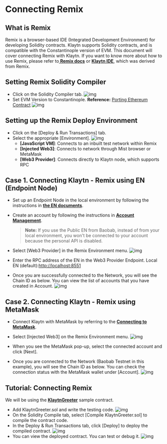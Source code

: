 # Connecting Remix <a id="connecting-remix"></a>


## What is Remix <a id="what-is-remix"></a>

Remix is a browser-based IDE (Integrated Development Environment) for developing Solidity contracts. Klaytn supports Solidity contracts, and is compatible with the Constantinople version of EVM. This document will cover connecting Remix with Klaytn. If you want to know more about how to use Remix, please refer to[ **Remix docs**](https://remix-ide.readthedocs.io/en/latest/) or [**Klaytn IDE**](../../smart-contract/ide-and-tools/klaytn-ide), which was derived from Remix.

## Setting Remix Solidity Compiler <a id="setting-remix-solidity-compiler"></a>

* Click on the Solidity Compiler tab.
  ![img](./img/remix-solidity-compiler.png)
* Set EVM Version to Constantinople.
  **Reference:** [Porting Ethereum Contract](https://docs.klaytn.com/smart-contract/porting-ethereum-contract#solidity-support)
  ![img](./img/remix-evm-version.png)

## Setting up the Remix Deploy Environment <a id="setting-up-the-remix-deploy-environment"></a>

* Click on the [Deploy & Run Transactions] tab.
* Select the appropriate [Environment].
  ![img](./img/remix-environment.png)  
  * **[JavaScript VM]**: Connects to an inbuilt test network within Remix
  * **[Injected Web3]**: Connects to network through Mist browser or MetaMask
  * **[Web3 Provider]**: Connects directly to Klaytn node, which supports RPC

## Case 1. Connecting Klaytn - Remix using EN (Endpoint Node) <a id="connecting-klaytn-remix-using-en"></a>

* Set up an Endpoint Node in the local environment by following the instructions in [**the EN documents**](https://docs.klaytn.com/getting-started/quick-start/launch-an-en).

* Create an account by following the instructions in [**Account Management**](https://docs.klaytn.com/getting-started/account).

  > **Note:** If you use the Public EN from Baobab, instead of from your local environment, you won't be connected to your account because the personal API is disabled. 

* Select [Web3 Provider] in the Remix Environment menu.
  ![img](./img/remix-environment-web3provider.png)

* Enter the RPC address of the EN in the Web3 Provider Endpoint.
  Local EN (default):[http://localhost:8551](http://localhost:8551/)

* Once you are successfully connected to the Network, you will see the Chain ID as below. You can view the list of accounts that you have created in Account. 
  ![img](./img/remix-network-connected.png)

## Case 2. Connecting Klaytn - Remix using MetaMask <a id="connecting-klaytn-remix-using-metamask"></a>

* Connect Klaytn with MetaMask by referring to the [**Connecting to MetaMask**](https://groundx.atlassian.net/wiki/spaces/~59728130/pages/1880752196/Klaytn+Docs+-+Metamast+Remix).
* Select [Injected Web3] on the Remix Environment menu.
  ![img](./img/remix-environment-injectedWeb3.png)

* When you see the MetaMask pop-up, select the connected account and click [Next].
* Once you are connected to the Network (Baobab Testnet in this example), you will see the Chain ID as below. You can check the connection status with the MetaMask wallet under [Account]. 
  ![img](./img/remix-connect-with-metamask.png)

## Tutorial: Connecting Remix <a id="tutorial-connecting-remix"></a>

We will be using the [**KlaytnGreeter**](https://docs.klaytn.com/smart-contract/sample-contracts/klaytngreeter) sample contract.

* Add KlaytnGreeter.sol and write the testing code.
  ![img](./img/remix-add-klaytngreeter.png)
* On the Solidity Compile tab, select [Compile KlaytnGreeter.sol] to compile the contract code.
* In the Deploy & Run Transactions tab, click [Deploy] to deploy the compiled contract.
  ![img](./img/remix-deploy-run-tx.png)
* You can view the deployed contract. You can test or debug it.
  ![img](./img/remix-test-or-debug.png)